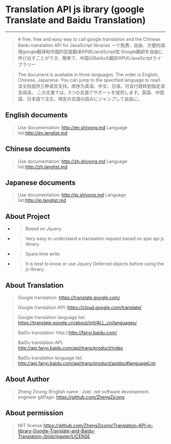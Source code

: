 # Translation API js ibrary (google Translate and Baidu Translation)

***

> A free, free and easy way to call google translation and the Chinese Baidu translation API for JavaScript libraries
一个免费、自由、方便的调用google翻译和中国的百度翻译API的JavaScript库
Google翻訳を自由に呼び出すことができ、簡単で、中国のBaiduの翻訳APIのJavaScriptライブラリー

> The document is available in three languages. The order is English, Chinese, Japanese. You can jump to the specified language to read.
该文档提供三种语言支持。顺序为英语、中文、日语。可自行跳转到指定语言阅读。
この文書では、3つの言語でサポートを提供します。英語、中国語、日本語で注文。特定の言語の読みにジャンプして自由に。

## English documents
> Use documentation: http://en.shiyong.md
> Language list:http://en.langlist.md

## Chinese documents
> Use documentation: http://zh.shiyong.md
> Language list:http://zh.langlist.md

## Japanese documents
> Use documentation: http://jp.shiyong.md
> Language list:http://jp.langlist.md

## About Project
* > Based on Jquery.
* > Very easy to understand a translation request based on ajax api js library.
* > Spare time write
* > It is best to know or use Jquery Deferred objects before using the js library.

## About Translation
> Google translation:
    https://translate.google.com/
    
> Google translation API<Official charges>:
    https://cloud.google.com/translate/
    
> Google translation language list:
    https://translate.google.cn/about/intl/ALL_cn/languages/
    
> BaiDu translation:
    http://http://fanyi.baidu.com/
    
> BaiDu translation API<Free limit>:
    http://api.fanyi.baidu.com/api/trans/product/index
    
> BaiDu translation language list:
    http://api.fanyi.baidu.com/api/trans/product/apidoc#languageList
    

## About Author
> Zheng Zicong (English name : Joe)
.net software development engineer
gitPage: https://github.com/ZhengZicong

## About permission
> MIT license
https://github.com/ZhengZicong/Translation-API-js-library-Google-Translate-and-Baidu-Translation-/blob/master/LICENSE

